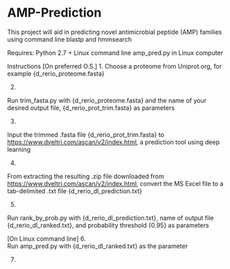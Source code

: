 # AMP-Prediction

This project will aid in predicting novel antimicrobial peptide (AMP) families using command line blastp and hmmsearch

Requires:
Python 2.7 + 
Linux command line
amp_pred.py in Linux computer

Instructions
[On preferred O.S.]
1.
Choose a proteome from Uniprot.org, for example {d_rerio_proteome.fasta}

2.
Run trim_fasta.py with {d_rerio_proteome.fasta} and the name of your desired output file, {d_rerio_prot_trim.fasta} as parameters

3. 
Input the trimmed .fasta file {d_rerio_prot_trim.fasta} to https://www.dveltri.com/ascan/v2/index.html, a prediction tool using deep learning

4.
From extracting the resulting .zip file downloaded from https://www.dveltri.com/ascan/v2/index.html, convert the MS Excel file to a tab-delimited .txt file {d_rerio_dl_prediction.txt}

5.
Run rank_by_prob.py with {d_rerio_dl_prediction.txt}, name of output file {d_rerio_dl_ranked.txt}, and probability threshold {0.95} as parameters


[On Linux command line]
6.  
Run amp_pred.py with {d_rerio_dl_ranked.txt} as the parameter

7.

